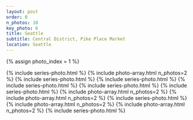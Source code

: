 ```yaml
---
layout: post
order: 0
n_photos: 18
key_photo: 6
title: Seattle
subtitle: Central District, Pike Place Market
location: Seattle
---
```


{% assign photo_index = 1 %}

{% include series-photo.html %}
{% include photo-array.html n_photos=2 %}
{% include series-photo.html %}
{% include series-photo.html %}
{% include series-photo.html %}
{% include series-photo.html %}
{% include series-photo.html %}
{% include photo-array.html n_photos=2 %}
{% include photo-array.html n_photos=2 %}
{% include series-photo.html %}
{% include photo-array.html n_photos=2 %}
{% include photo-array.html n_photos=2 %}
{% include series-photo.html %}